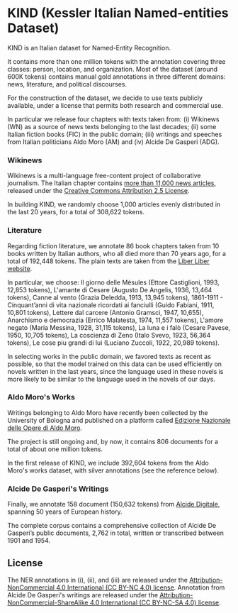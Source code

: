 # KIND (Kessler Italian Named-entities Dataset)

KIND is an Italian dataset for Named-Entity Recognition.

It contains more than one million tokens with the annotation covering three classes: person, location, and organization.
Most of the dataset (around 600K tokens) contains manual gold annotations in three different domains: news, literature, and political discourses.

For the construction of the dataset, we decide to use texts publicly available, under a license that permits both research and commercial use.

In particular we release four chapters with texts taken from: (i) Wikinews (WN) as a source of news texts belonging to the last decades; (ii) some Italian fiction books (FIC) in the public domain; (iii) writings and speeches from Italian politicians Aldo Moro (AM) and (iv) Alcide De Gasperi (ADG).

### Wikinews

Wikinews is a multi-language free-content project of collaborative journalism.
The Italian chapter contains [more than 11,000 news articles](https://it.wikinews.org/wiki/Speciale:Statistiche), released under the [Creative Commons Attribution 2.5 License](https://creativecommons.org/licenses/by/2.5/).

In building KIND, we randomly choose 1,000 articles evenly distributed in the last 20 years, for a total of 308,622 tokens.

### Literature

Regarding fiction literature, we annotate 86 book chapters taken from 10 books written by Italian authors, who all died more than 70 years ago, for a total of 192,448 tokens.
The plain texts are taken from the [Liber Liber website](https://www.liberliber.it/).

In particular, we choose: Il giorno delle Mésules (Ettore Castiglioni, 1993, 12,853 tokens), L'amante di Cesare (Augusto De Angelis, 1936, 13,464 tokens), Canne al vento (Grazia Deledda, 1913, 13,945 tokens), 1861-1911 - Cinquant’anni di vita nazionale ricordati ai fanciulli (Guido Fabiani, 1911, 10,801 tokens), Lettere dal carcere (Antonio Gramsci, 1947, 10,655), Anarchismo e democrazia (Errico Malatesta, 1974, 11,557 tokens), L'amore negato (Maria Messina, 1928, 31,115 tokens), La luna e i falò (Cesare Pavese, 1950, 10,705 tokens), La coscienza di Zeno (Italo Svevo, 1923, 56,364 tokens), Le cose piu grandi di lui (Luciano Zuccoli, 1922, 20,989 tokens).

In selecting works in the public domain, we favored texts as recent as possible, so that the model trained on this data can be used efficiently on novels written in the last years, since the language used in these novels is more likely to be similar to the language used in the novels of our days. 

### Aldo Moro's Works

Writings belonging to Aldo Moro have recently been collected by the University of Bologna and published on a platform called [Edizione Nazionale delle Opere di Aldo Moro](https://aldomorodigitale.unibo.it/).

The project is still ongoing and, by now, it contains 806 documents for a total of about one million tokens.

In the first release of KIND, we include 392,604 tokens from the Aldo Moro's works dataset, with silver annotations (see the reference below).

### Alcide De Gasperi's Writings

Finally, we annotate 158 document (150,632 tokens) from [Alcide Digitale](https://alcidedigitale.fbk.eu/), spanning 50 years of European history.

The complete corpus contains a comprehensive collection of Alcide De Gasperi’s public documents, 2,762 in total, written or transcribed between 1901 and 1954.

## License

The NER annotations in (i), (ii), and (iii) are released under the [Attribution-NonCommercial 4.0 International (CC BY-NC 4.0) license](https://creativecommons.org/licenses/by-nc/4.0/).
Annotation from Alcide De Gasperi's writings are released under the [Attribution-NonCommercial-ShareAlike 4.0 International (CC BY-NC-SA 4.0) license](https://creativecommons.org/licenses/by-nc-sa/4.0/).
